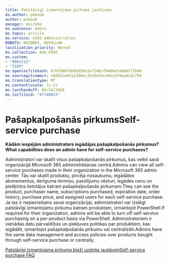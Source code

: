 ```yaml
---
title: Patstāvīgi izmantojama pirkuma jautājums
ms.author: pebaum
author: pebaum
manager: mnirkhe
ms.audience: Admin
ms.topic: article
ms.service: o365-administration
ROBOTS: NOINDEX, NOFOLLOW
localization_priority: Normal
ms.collection: Adm_O365
ms.custom:
- "9001212"
- "3189"
ms.openlocfilehash: 676f8807db95d50e1e714bcf0480e7a8802f2b06
ms.sourcegitcommit: c6692ce0fa1358ec3529e59ca0ecdfdea4cdc759
ms.translationtype: MT
ms.contentlocale: lv-LV
ms.lasthandoff: 09/14/2020
ms.locfileid: "47740012"
---
```

# <a name="self-service-purchase"></a><span data-ttu-id="f7391-102">Pašapkalpošanās pirkums</span><span class="sxs-lookup"><span data-stu-id="f7391-102">Self-service purchase</span></span>

<span data-ttu-id="f7391-103">**Kādām iespējām administrators iegādājas pašapkalpošanās pirkumus?**</span><span class="sxs-lookup"><span data-stu-id="f7391-103">**What capabilities does an admin have for self-service purchases?**</span></span>

<span data-ttu-id="f7391-104">Administratori var skatīt visus pašapkalpošanās pirkumus, kas veikti savā organizācijā Microsoft 365 administrēšanas centrā.</span><span class="sxs-lookup"><span data-stu-id="f7391-104">Admins can view all self-service purchases made in their organization in the Microsoft 365 admin center.</span></span> <span data-ttu-id="f7391-105">Tās var skatīt produktu, pircēja nosaukumu, iegādātos abonementus, derīguma termiņu, pasūtījumu vēsturi, iegādes cenu un piešķirtos lietotājus katram pašapkalpošanās pirkumam.</span><span class="sxs-lookup"><span data-stu-id="f7391-105">They can see the product, purchaser name, subscriptions purchased, expiration date, order history, purchase price, and assigned users for each self-service purchase.</span></span>  <span data-ttu-id="f7391-106">Ja tas ir nepieciešams savai organizācijai, administratori var izslēgt patstāvīgi izmantojamu pirkumu katram produktam, izmantojot PowerShell.</span><span class="sxs-lookup"><span data-stu-id="f7391-106">If required for their organization, admins will be able to turn off self-service purchasing on a per-product basis via PowerShell.</span></span>  <span data-ttu-id="f7391-107">Administratoriem ir vienādas datu pārvaldības un piekļuves politikas par produktiem, kas iegādāti, izmantojot pašapkalpošanās pirkumu vai centralizēti.</span><span class="sxs-lookup"><span data-stu-id="f7391-107">Admins have the same data management and access policies over products bought through self-service purchase or centrally.</span></span>

[<span data-ttu-id="f7391-108">Patstāvīgi izmantojama pirkuma bieži uzdotie jautājumi</span><span class="sxs-lookup"><span data-stu-id="f7391-108">Self-service purchase FAQ</span></span>](https://aka.ms/self-service-purchase-faq)

